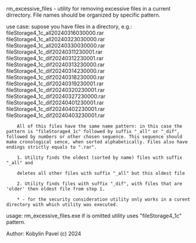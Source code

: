 rm_excessive_files - utility for removing excessive files in a current dirrectory. File names should be organized by specific pattern.

use case:   supose you have files in a directory, e.g.:
        fileStorage4_1c_all20240316030000.rar
        fileStorage4_1c_all20240323030000.rar
        fileStorage4_1c_all20240330030000.rar
        fileStorage4_1c_dif20240311230001.rar
        fileStorage4_1c_dif20240312230001.rar
        fileStorage4_1c_dif20240313230000.rar
        fileStorage4_1c_dif20240314230000.rar
        fileStorage4_1c_dif20240318230000.rar
        fileStorage4_1c_dif20240319230001.rar
        fileStorage4_1c_dif20240320230001.rar
        fileStorage4_1c_dif20240327230000.rar
        fileStorage4_1c_dif20240401230001.rar
        fileStorage4_1c_dif20240402230001.rar
        fileStorage4_1c_dif20240403230001.rar

        All of this files have the same name pattern: in this case the pattern is "fileStorage4_1c" followed by suffix "_all" or "_dif", followed by numbers or other chosen sequence. This sequence should make cronological sence, when sorted alphabetically. Files also have endings strictly equals to ".rar".

        1. Utility finds the oldest (sorted by name) files with suffix "_all" and

        deletes all other files with suffix "_all" but this oldest file

        2. Utility finds files with suffix "_dif", with files that are 'older' then oldest file from step 1.

        * - for the security consideration utility only works in a curent directory with which utility was executed.

usage: rm_excessive_files.exe <filepattern>
        if <filepattern> is omitted utility uses "fileStorage4_1c" pattern.

Author: Kobylin Pavel (c) 2024
